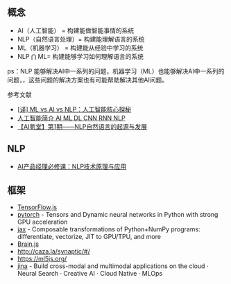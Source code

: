 
## 概念

- AI（人工智能） = 构建能做智能事情的系统
- NLP（自然语言处理）= 构建能理解语言的系统
- ML（机器学习） = 构建能从经验中学习的系统
- NLP ⋂ ML= 构建能够学习如何理解语言的系统

ps：NLP 能够解决AI中一系列的问题，机器学习（ML）也能够解决AI中一系列的问题，，这些问题的解决方案也有可能帮助解决其他AI问题。

参考文献

- [[译] ML vs AI vs NLP：人工智能核心探秘](https://toutiao.io/posts/d3hxnt/preview)
- [人工智能简介 AI ML DL CNN RNN NLP](https://zhuanlan.zhihu.com/p/86131552)
- [【AI氪堂】第1期——NLP自然语言的起源与发展](https://cn.linkedin.com/pulse/ai%E6%B0%AA%E5%A0%82%E7%AC%AC1%E6%9C%9Fnlp%E8%87%AA%E7%84%B6%E8%AF%AD%E8%A8%80%E7%9A%84%E8%B5%B7%E6%BA%90%E4%B8%8E%E5%8F%91%E5%B1%95-%E4%B8%8A%E6%B5%B7%E5%AE%9C%E6%B0%AA%E6%95%B0%E6%8D%AE%E7%A7%91%E6%8A%80%E6%9C%89%E9%99%90%E5%85%AC%E5%8F%B8)

## NLP

- [AI产品经理必修课：NLP技术原理与应用](https://www.woshipm.com/pmd/2937210.html)

## 框架

- [TensorFlow.js](https://www.tensorflow.org/js)
- [pytorch](https://github.com/pytorch/pytorch) - Tensors and Dynamic neural networks in Python with strong GPU acceleration
- [jax](https://github.com/google/jax) - Composable transformations of Python+NumPy programs: differentiate, vectorize, JIT to GPU/TPU, and more
- [Brain.js](https://brain.js.org/#/)
- http://caza.la/synaptic/#/
- https://ml5js.org/
- [jina](https://github.com/jina-ai/jina) - Build cross-modal and multimodal applications on the cloud · Neural Search · Creative AI · Cloud Native · MLOps

